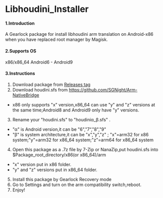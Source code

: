 # Libhoudini_Installer

#### 1.Introduction
A Gearlock package for install libhoudini arm translation on Android-x86 when you have replaced root manager by Magisk.

#### 2.Supports OS
x86/x86_64 Android6 - Android9

#### 3.Instructions

1.  Download package from [Releases tag](https://github.com/natsumerinchan/Libhoudini_Installer/releases)
2.  Download houdini.sfs from https://github.com/SGNight/Arm-NativeBridge

- x86 only supports "x" version,x86_64 can use "y" and "z" versions at the same time;Android8 and Android9 only have "y" versions.

3.  Rename your "houdini.sfs" to "houdiniα_β.sfs" .

- "α" is Android version,it can be "6","7“,"8","9"
- "β" is system architecture,it can be "x","y","z" ; "x"=arm32 for x86 system;"y"=arm32 for x86_64 system;"z"=arm64 for x86_64 system

4.  Open this package as a .7z file by 7-Zip or NanaZip,put houdini.sfs into $Package_root_directory/x86(or x86_64)/arm

- "x" version put in x86 folder.
- "y" and "z" versions put in x86_64 folder.

5.  Install this package by Gearlock Recovery mode
6.  Go to Settings and turn on the arm compatibility switch,reboot.
7.  Enjoy!


